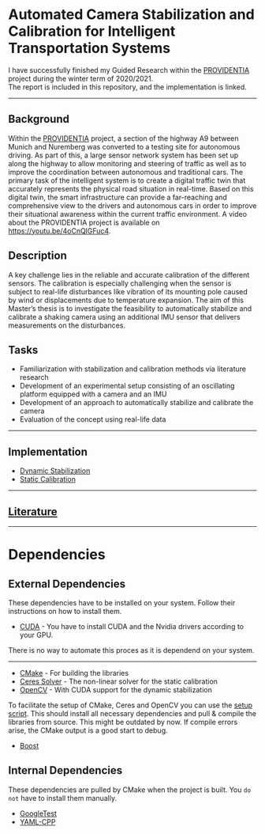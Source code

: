 # Automated Camera Stabilization and Calibration for Intelligent Transportation Systems
I have successfully finished my Guided Research within the [PROVIDENTIA](https://www.bmvi.de/SharedDocs/DE/Artikel/DG/AVF-projekte/providentia-plusplus.html) project during the winter term of 2020/2021.  
The report is included in this repository, and the implementation is linked.

***

## Background
Within the [PROVIDENTIA](https://www.bmvi.de/SharedDocs/DE/Artikel/DG/AVF-projekte/providentia-plusplus.html) project, a section of the highway A9 between Munich and Nuremberg was converted to a testing site for autonomous driving.
As part of this, a large sensor network system has been set up along the highway to allow monitoring and steering of traffic as well as to improve the coordination between autonomous and traditional cars.
The primary task of the intelligent system is to create a digital traffic twin that accurately represents the physical road situation in real-time.
Based on this digital twin, the smart infrastructure can provide a far-reaching and comprehensive view to the drivers and autonomous cars in order to improve their situational awareness within the current traffic environment.
A video about the PROVIDENTIA project is available on https://youtu.be/4oCnQlGFuc4.

## Description
A key challenge lies in the reliable and accurate calibration of the different sensors.
The calibration is especially challenging when the sensor is subject to real-life disturbances like vibration of its mounting pole caused by wind or displacements due to temperature expansion.
The aim of this Master’s thesis is to investigate the feasibility to automatically stabilize and calibrate a shaking camera using an additional IMU sensor that delivers measurements on the disturbances.

## Tasks
- Familiarization with stabilization and calibration methods via literature research
- Development of an experimental setup consisting of an oscillating platform equipped with a camera and an IMU
- Development of an approach to automatically stabilize and calibrate the camera
- Evaluation of the concept using real-life data

***

## Implementation
- [Dynamic Stabilization](https://github.com/Brucknem/DynamicStabilization)
- [Static Calibration](https://github.com/Brucknem/DynamicStabilization)

***

## [Literature](https://github.com/Brucknem/StaticCalibration)

***

# Dependencies

## External Dependencies

These dependencies have to be installed on your system. Follow their instructions on how to install them. 

- [CUDA](https://docs.nvidia.com/cuda/cuda-installation-guide-linux/index.html) - You have to install CUDA and the Nvidia drivers according to your GPU.

There is no way to automate this proces as it is dependend on your system.

***

- [CMake](https://cmake.org/) - For building the libraries
- [Ceres Solver](http://ceres-solver.org/) - The non-linear solver for the static calibration
- [OpenCV](https://docs.opencv.org/master/d7/d9f/tutorial_linux_install.html) - With CUDA support for the dynamic stabilization

To facilitate the setup of CMake, Ceres and OpenCV you can use the [setup script](../main/setup_ceres_opencv.sh). This should install all necessary dependencies and pull & compile the libraries from source. 
This might be outdated by now. If compile errors arise, the CMake output is a good start to debug.

- [Boost](https://www.boost.org/)

## Internal Dependencies

These dependencies are pulled by CMake when the project is built. You `do not` have to install them manually.

- [GoogleTest](https://github.com/google/googletest)
- [YAML-CPP](https://github.com/jbeder/yaml-cpp.git)
